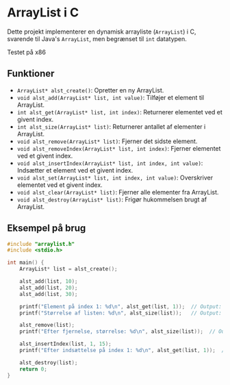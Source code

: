 # ArrayList i C

Dette projekt implementerer en dynamisk arrayliste (`ArrayList`) i C, svarende til Java's `ArrayList`, men begrænset til `int` datatypen.

Testet på x86

## Funktioner

- `ArrayList* alst_create()`: Opretter en ny ArrayList.
- `void alst_add(ArrayList* list, int value)`: Tilføjer et element til ArrayList.
- `int alst_get(ArrayList* list, int index)`: Returnerer elementet ved et givent index.
- `int alst_size(ArrayList* list)`: Returnerer antallet af elementer i ArrayList.
- `void alst_remove(ArrayList* list)`: Fjerner det sidste element.
- `void alst_removeIndex(ArrayList* list, int index)`: Fjerner elementet ved et givent index.
- `void alst_insertIndex(ArrayList* list, int index, int value)`: Indsætter et element ved et givent index.
- `void alst_set(ArrayList* list, int index, int value)`: Overskriver elementet ved et givent index.
- `void alst_clear(ArrayList* list)`: Fjerner alle elementer fra ArrayList.
- `void alst_destroy(ArrayList* list)`: Frigør hukommelsen brugt af ArrayList.

## Eksempel på brug

```c
#include "arraylist.h"
#include <stdio.h>

int main() {
    ArrayList* list = alst_create();

    alst_add(list, 10);
    alst_add(list, 20);
    alst_add(list, 30);

    printf("Element på index 1: %d\n", alst_get(list, 1));  // Output: 20
    printf("Størrelse af listen: %d\n", alst_size(list));   // Output: 3

    alst_remove(list);
    printf("Efter fjernelse, størrelse: %d\n", alst_size(list));  // Output: 2

    alst_insertIndex(list, 1, 15);
    printf("Efter indsættelse på index 1: %d\n", alst_get(list, 1));  // Output: 15

    alst_destroy(list);
    return 0;
}
```
